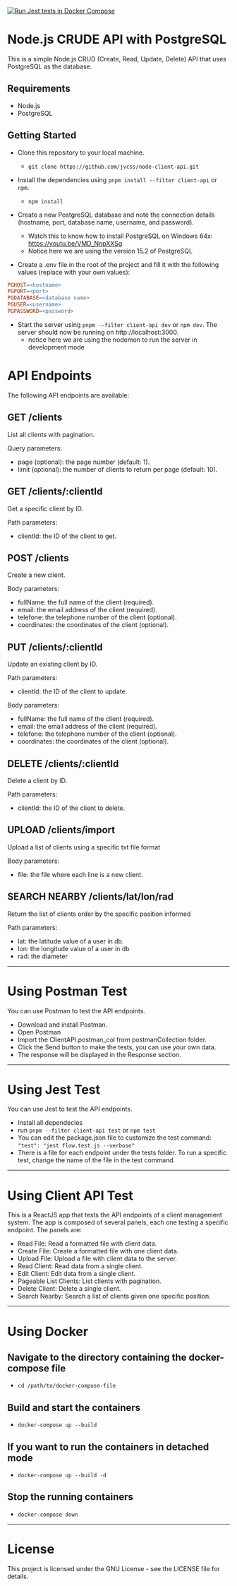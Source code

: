 [![Run Jest tests in Docker Compose](https://github.com/jvcss/pg-node-react-jest/actions/workflows/node.js.yml/badge.svg?branch=master&event=status)](https://github.com/jvcss/pg-node-react-jest/actions/workflows/node.js.yml)

# Node.js CRUDE API with PostgreSQL
This is a simple Node.js CRUD (Create, Read, Update, Delete) API that uses PostgreSQL as the database.

## Requirements
- Node.js
- PostgreSQL

## Getting Started
- Clone this repository to your local machine. 
  - `git clone https://github.com/jvcss/node-client-api.git`

- Install the dependencies using `pnpm install --filter client-api` or `npm`. 
  - `npm install`

- Create a new PostgreSQL database and note the connection details (hostname, port, database name, username, and password).
    - Watch this to know how to install PostgreSQL on Windows 64x: https://youtu.be/VMD_NnpXXSg
    - Notice here we are using the version 15.2 of PostgreSQL

- Create a .env file in the root of the project and fill it with the following values (replace with your own values):


```makefile
PGHOST=<hostname>
PGPORT=<port>
PGDATABASE=<database name>
PGUSER=<username>
PGPASSWORD=<password>
```

- Start the server using `pnpm --filter client-api dev` or `npm dev`.
The server should now be running on http://localhost:3000.
    - notice here we are using the nodemon to run the server in development mode

# API Endpoints

The following API endpoints are available:

## GET /clients

List all clients with pagination.

Query parameters:

- page (optional): the page number (default: 1).
- limit (optional): the number of clients to return per page (default: 10).

## GET /clients/:clientId

Get a specific client by ID.

Path parameters:

- clientId: the ID of the client to get.

## POST /clients
Create a new client.

Body parameters:

- fullName: the full name of the client (required).
- email: the email address of the client (required).
- telefone: the telephone number of the client (optional).
- coordinates: the coordinates of the client (optional).

## PUT /clients/:clientId

Update an existing client by ID.

Path parameters:

- clientId: the ID of the client to update.

Body parameters:

- fullName: the full name of the client (required).
- email: the email address of the client (required).
- telefone: the telephone number of the client (optional).
- coordinates: the coordinates of the client (optional).

## DELETE /clients/:clientId
Delete a client by ID.

Path parameters:

- clientId: the ID of the client to delete.

## UPLOAD /clients/import
Upload a list of clients using a specific txt file format

Body parameters:

- file: the file where each line is a new client.

## SEARCH NEARBY /clients/lat/lon/rad
Return the list of clients order by the specific position informed

Path parameters:

- lat: the latitude value of a user in db.
- lon: the longitude value of a user in db
- rad: the diameter
---

# Using Postman Test
You can use Postman to test the API endpoints.

- Download and install Postman.
- Open Postman 
- Import the ClientAPI.postman_col from postmanCollection folder.
- Click the Send button to make the tests, you can use your own data.
- The response will be displayed in the Response section.

---
# Using Jest Test
You can use Jest to test the API endpoints.

- Install all dependecies
- run `pnpm --filter client-api test` or `npm test`
- You can edit the package.json file to customize the test command: `"test": "jest flow.test.js --verbose"`
- There is a file for each endpoint under the tests folder. To run a specific test, change the name of the file in the test command.

---
# Using Client API Test
This is a ReactJS app that tests the API endpoints of a client management system. The app is composed of several panels, each one testing a specific endpoint. The panels are:

- Read File: Read a formatted file with client data.
- Create File: Create a formatted file with one client data.
- Upload File: Upload a file with client data to the server.
- Read Client: Read data from a single client.
- Edit Client: Edit data from a single client.
- Pageable List Clients: List clients with pagination.
- Delete Client: Delete a single client.
- Search Nearby: Search a list of clients given one specific position.
---
# Using Docker

## Navigate to the directory containing the docker-compose file
- `cd /path/to/docker-compose-file`

## Build and start the containers
- `docker-compose up --build`

## If you want to run the containers in detached mode
- `docker-compose up --build -d`

## Stop the running containers
- `docker-compose down`
---
# License

This project is licensed under the GNU License - see the LICENSE file for details.